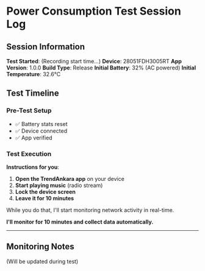# Power Consumption Test Session Log

## Session Information

**Test Started**: (Recording start time...)
**Device**: 28051FDH3005RT
**App Version**: 1.0.0
**Build Type**: Release
**Initial Battery**: 32% (AC powered)
**Initial Temperature**: 32.6°C

## Test Timeline

### Pre-Test Setup
- ✅ Battery stats reset
- ✅ Device connected
- ✅ App verified

### Test Execution

**Instructions for you**:

1. **Open the TrendAnkara app** on your device
2. **Start playing music** (radio stream)
3. **Lock the device screen**
4. **Leave it for 10 minutes**

While you do that, I'll start monitoring network activity in real-time.

**I'll monitor for 10 minutes and collect data automatically.**

---

## Monitoring Notes
(Will be updated during test)

